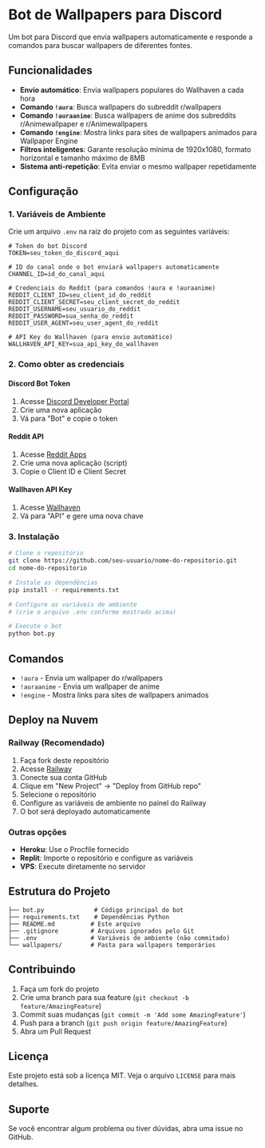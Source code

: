# Bot de Wallpapers para Discord

Um bot para Discord que envia wallpapers automaticamente e responde a comandos para buscar wallpapers de diferentes fontes.

## Funcionalidades

- **Envio automático**: Envia wallpapers populares do Wallhaven a cada hora
- **Comando `!aura`**: Busca wallpapers do subreddit r/wallpapers
- **Comando `!auraanime`**: Busca wallpapers de anime dos subreddits r/Animewallpaper e r/Animewallpapers
- **Comando `!engine`**: Mostra links para sites de wallpapers animados para Wallpaper Engine
- **Filtros inteligentes**: Garante resolução mínima de 1920x1080, formato horizontal e tamanho máximo de 8MB
- **Sistema anti-repetição**: Evita enviar o mesmo wallpaper repetidamente

## Configuração

### 1. Variáveis de Ambiente

Crie um arquivo `.env` na raiz do projeto com as seguintes variáveis:

```env
# Token do bot Discord
TOKEN=seu_token_do_discord_aqui

# ID do canal onde o bot enviará wallpapers automaticamente
CHANNEL_ID=id_do_canal_aqui

# Credenciais do Reddit (para comandos !aura e !auraanime)
REDDIT_CLIENT_ID=seu_client_id_do_reddit
REDDIT_CLIENT_SECRET=seu_client_secret_do_reddit
REDDIT_USERNAME=seu_usuario_do_reddit
REDDIT_PASSWORD=sua_senha_do_reddit
REDDIT_USER_AGENT=seu_user_agent_do_reddit

# API Key do Wallhaven (para envio automático)
WALLHAVEN_API_KEY=sua_api_key_do_wallhaven
```

### 2. Como obter as credenciais

#### Discord Bot Token
1. Acesse [Discord Developer Portal](https://discord.com/developers/applications)
2. Crie uma nova aplicação
3. Vá para "Bot" e copie o token

#### Reddit API
1. Acesse [Reddit Apps](https://www.reddit.com/prefs/apps)
2. Crie uma nova aplicação (script)
3. Copie o Client ID e Client Secret

#### Wallhaven API Key
1. Acesse [Wallhaven](https://wallhaven.cc/settings/account)
2. Vá para "API" e gere uma nova chave

### 3. Instalação

```bash
# Clone o repositório
git clone https://github.com/seu-usuario/nome-do-repositorio.git
cd nome-do-repositorio

# Instale as dependências
pip install -r requirements.txt

# Configure as variáveis de ambiente
# (crie o arquivo .env conforme mostrado acima)

# Execute o bot
python bot.py
```

## Comandos

- `!aura` - Envia um wallpaper do r/wallpapers
- `!auraanime` - Envia um wallpaper de anime
- `!engine` - Mostra links para sites de wallpapers animados

## Deploy na Nuvem

### Railway (Recomendado)

1. Faça fork deste repositório
2. Acesse [Railway](https://railway.app/)
3. Conecte sua conta GitHub
4. Clique em "New Project" → "Deploy from GitHub repo"
5. Selecione o repositório
6. Configure as variáveis de ambiente no painel do Railway
7. O bot será deployado automaticamente

### Outras opções
- **Heroku**: Use o Procfile fornecido
- **Replit**: Importe o repositório e configure as variáveis
- **VPS**: Execute diretamente no servidor

## Estrutura do Projeto

```
├── bot.py              # Código principal do bot
├── requirements.txt    # Dependências Python
├── README.md          # Este arquivo
├── .gitignore         # Arquivos ignorados pelo Git
├── .env               # Variáveis de ambiente (não commitado)
└── wallpapers/        # Pasta para wallpapers temporários
```

## Contribuindo

1. Faça um fork do projeto
2. Crie uma branch para sua feature (`git checkout -b feature/AmazingFeature`)
3. Commit suas mudanças (`git commit -m 'Add some AmazingFeature'`)
4. Push para a branch (`git push origin feature/AmazingFeature`)
5. Abra um Pull Request

## Licença

Este projeto está sob a licença MIT. Veja o arquivo `LICENSE` para mais detalhes.

## Suporte

Se você encontrar algum problema ou tiver dúvidas, abra uma issue no GitHub. 
